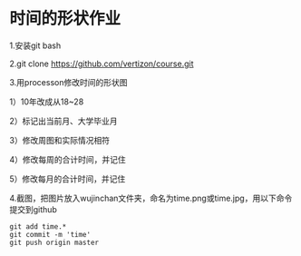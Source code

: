 # 时间的形状作业

1.安装git bash

2.git clone https://github.com/vertizon/course.git

3.用processon修改时间的形状图

1）10年改成从18~28

2）标记出当前月、大学毕业月

3）修改周图和实际情况相符

4）修改每周的合计时间，并记住

5）修改每月的合计时间，并记住

4.截图，把图片放入wujinchan文件夹，命名为time.png或time.jpg，用以下命令提交到github

```
git add time.*
git commit -m 'time'
git push origin master
```

